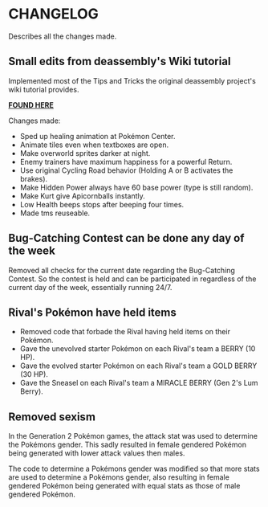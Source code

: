 # CHANGELOG

Describes all the changes made.

## Small edits from deassembly's Wiki tutorial

Implemented most of the Tips and Tricks the original deassembly project's wiki tutorial provides.

[**FOUND HERE**](https://github.com/pret/pokecrystal/wiki/Tips-and-tricks)

Changes made:
- Sped up healing animation at Pokémon Center.
- Animate tiles even when textboxes are open.
- Make overworld sprites darker at night.
- Enemy trainers have maximum happiness for a powerful Return.
- Use original Cycling Road behavior (Holding A or B activates the brakes).
- Make Hidden Power always have 60 base power (type is still random).
- Make Kurt give Apicornballs instantly.
- Low Health beeps stops after beeping four times.
- Made tms reuseable.

## Bug-Catching Contest can be done any day of the week

Removed all checks for the current date regarding the Bug-Catching Contest. So the contest is held and can be participated in regardless of the current day of the week, essentially running 24/7.


## Rival's Pokémon have held items

- Removed code that forbade the Rival having held items on their Pokémon.
- Gave the unevolved starter Pokémon on each Rival's team a BERRY (10 HP).
- Gave the evolved starter Pokémon on each Rival's team a GOLD BERRY (30 HP).
- Gave the Sneasel on each Rival's team a MIRACLE BERRY (Gen 2's Lum Berry).

## Removed sexism

In the Generation 2 Pokémon games, the attack stat was used to determine the Pokémons gender. This sadly resulted in female gendered Pokémon being generated with lower attack values then males. 

The code to determine a Pokémons gender was modified so that more stats are used to determine a Pokémons gender, also resulting in female gendered Pokémon being generated with equal stats as those of male gendered Pokémon.